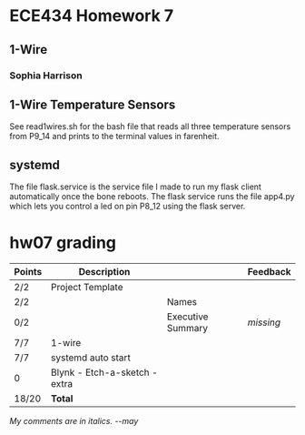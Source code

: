 # ECE434 Homework 7
## 1-Wire
### Sophia Harrison 

## 1-Wire Temperature Sensors
See read1wires.sh for the bash file that reads all three temperature sensors from P9_14 and prints to the terminal values in farenheit.

## systemd
The file flask.service is the service file I made to run my flask client automatically once the bone reboots. The flask service runs the file app4.py which lets you control a led on pin P8_12 using the flask server. 

# hw07 grading

| Points      | Description |  | Feedback
| ----------- | ----------- | - | -
|  2/2  | Project Template | | 
|  2/2  | | Names |
|  0/2  | | Executive Summary | *missing*
|  7/7  | 1-wire | 
|  7/7  | systemd auto start |
|  0    | Blynk - Etch-a-sketch - extra | 
| 18/20 | **Total**

*My comments are in italics. --may*
